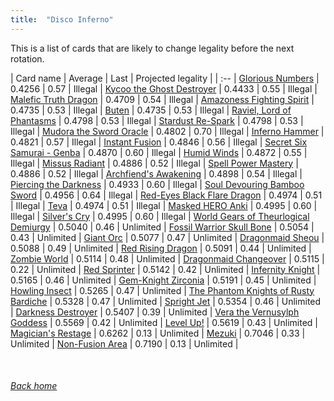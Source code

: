 ```yaml
---
title:  "Disco Inferno"
---
```


This is a list of cards that are likely to change legality before the next rotation.

| Card name | Average | Last | Projected legality |
| :-- |
[Glorious Numbers](https://db.ygoprodeck.com/card/?search=Glorious%20Numbers) | 0.4256 | 0.57 | Illegal |
[Kycoo the Ghost Destroyer](https://db.ygoprodeck.com/card/?search=Kycoo%20the%20Ghost%20Destroyer) | 0.4433 | 0.55 | Illegal |
[Malefic Truth Dragon](https://db.ygoprodeck.com/card/?search=Malefic%20Truth%20Dragon) | 0.4709 | 0.54 | Illegal |
[Amazoness Fighting Spirit](https://db.ygoprodeck.com/card/?search=Amazoness%20Fighting%20Spirit) | 0.4735 | 0.53 | Illegal |
[Buten](https://db.ygoprodeck.com/card/?search=Buten) | 0.4735 | 0.53 | Illegal |
[Raviel, Lord of Phantasms](https://db.ygoprodeck.com/card/?search=Raviel,%20Lord%20of%20Phantasms) | 0.4798 | 0.53 | Illegal |
[Stardust Re-Spark](https://db.ygoprodeck.com/card/?search=Stardust%20Re-Spark) | 0.4798 | 0.53 | Illegal |
[Mudora the Sword Oracle](https://db.ygoprodeck.com/card/?search=Mudora%20the%20Sword%20Oracle) | 0.4802 | 0.70 | Illegal |
[Inferno Hammer](https://db.ygoprodeck.com/card/?search=Inferno%20Hammer) | 0.4821 | 0.57 | Illegal |
[Instant Fusion](https://db.ygoprodeck.com/card/?search=Instant%20Fusion) | 0.4846 | 0.56 | Illegal |
[Secret Six Samurai - Genba](https://db.ygoprodeck.com/card/?search=Secret%20Six%20Samurai%20-%20Genba) | 0.4870 | 0.60 | Illegal |
[Humid Winds](https://db.ygoprodeck.com/card/?search=Humid%20Winds) | 0.4872 | 0.55 | Illegal |
[Missus Radiant](https://db.ygoprodeck.com/card/?search=Missus%20Radiant) | 0.4886 | 0.52 | Illegal |
[Spell Power Mastery](https://db.ygoprodeck.com/card/?search=Spell%20Power%20Mastery) | 0.4886 | 0.52 | Illegal |
[Archfiend's Awakening](https://db.ygoprodeck.com/card/?search=Archfiend's%20Awakening) | 0.4898 | 0.54 | Illegal |
[Piercing the Darkness](https://db.ygoprodeck.com/card/?search=Piercing%20the%20Darkness) | 0.4933 | 0.60 | Illegal |
[Soul Devouring Bamboo Sword](https://db.ygoprodeck.com/card/?search=Soul%20Devouring%20Bamboo%20Sword) | 0.4956 | 0.64 | Illegal |
[Red-Eyes Black Flare Dragon](https://db.ygoprodeck.com/card/?search=Red-Eyes%20Black%20Flare%20Dragon) | 0.4974 | 0.51 | Illegal |
[Teva](https://db.ygoprodeck.com/card/?search=Teva) | 0.4974 | 0.51 | Illegal |
[Masked HERO Anki](https://db.ygoprodeck.com/card/?search=Masked%20HERO%20Anki) | 0.4995 | 0.60 | Illegal |
[Silver's Cry](https://db.ygoprodeck.com/card/?search=Silver's%20Cry) | 0.4995 | 0.60 | Illegal |
[World Gears of Theurlogical Demiurgy](https://db.ygoprodeck.com/card/?search=World%20Gears%20of%20Theurlogical%20Demiurgy) | 0.5040 | 0.46 | Unlimited |
[Fossil Warrior Skull Bone](https://db.ygoprodeck.com/card/?search=Fossil%20Warrior%20Skull%20Bone) | 0.5054 | 0.43 | Unlimited |
[Giant Orc](https://db.ygoprodeck.com/card/?search=Giant%20Orc) | 0.5077 | 0.47 | Unlimited |
[Dragonmaid Sheou](https://db.ygoprodeck.com/card/?search=Dragonmaid%20Sheou) | 0.5088 | 0.49 | Unlimited |
[Red Rising Dragon](https://db.ygoprodeck.com/card/?search=Red%20Rising%20Dragon) | 0.5091 | 0.44 | Unlimited |
[Zombie World](https://db.ygoprodeck.com/card/?search=Zombie%20World) | 0.5114 | 0.48 | Unlimited |
[Dragonmaid Changeover](https://db.ygoprodeck.com/card/?search=Dragonmaid%20Changeover) | 0.5115 | 0.22 | Unlimited |
[Red Sprinter](https://db.ygoprodeck.com/card/?search=Red%20Sprinter) | 0.5142 | 0.42 | Unlimited |
[Infernity Knight](https://db.ygoprodeck.com/card/?search=Infernity%20Knight) | 0.5165 | 0.46 | Unlimited |
[Gem-Knight Zirconia](https://db.ygoprodeck.com/card/?search=Gem-Knight%20Zirconia) | 0.5191 | 0.45 | Unlimited |
[Howling Insect](https://db.ygoprodeck.com/card/?search=Howling%20Insect) | 0.5265 | 0.47 | Unlimited |
[The Phantom Knights of Rusty Bardiche](https://db.ygoprodeck.com/card/?search=The%20Phantom%20Knights%20of%20Rusty%20Bardiche) | 0.5328 | 0.47 | Unlimited |
[Spright Jet](https://db.ygoprodeck.com/card/?search=Spright%20Jet) | 0.5354 | 0.46 | Unlimited |
[Darkness Destroyer](https://db.ygoprodeck.com/card/?search=Darkness%20Destroyer) | 0.5407 | 0.39 | Unlimited |
[Vera the Vernusylph Goddess](https://db.ygoprodeck.com/card/?search=Vera%20the%20Vernusylph%20Goddess) | 0.5569 | 0.42 | Unlimited |
[Level Up!](https://db.ygoprodeck.com/card/?search=Level%20Up!) | 0.5619 | 0.43 | Unlimited |
[Magician's Restage](https://db.ygoprodeck.com/card/?search=Magician's%20Restage) | 0.6262 | 0.13 | Unlimited |
[Mezuki](https://db.ygoprodeck.com/card/?search=Mezuki) | 0.7046 | 0.33 | Unlimited |
[Non-Fusion Area](https://db.ygoprodeck.com/card/?search=Non-Fusion%20Area) | 0.7190 | 0.13 | Unlimited |

<br>

###### [Back home](index)